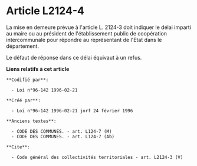 # Article L2124-4

La mise en demeure prévue à l'article L. 2124-3 doit indiquer le délai imparti au maire ou au président de l'établissement
public de coopération intercommunale pour répondre au représentant de l'Etat dans le département. 

Le défaut de réponse dans ce délai équivaut à un refus.

**Liens relatifs à cet article**

	**Codifié par**:

	  - Loi n°96-142 1996-02-21

	**Créé par**:

	  - Loi n°96-142 1996-02-21 jorf 24 février 1996

	**Anciens textes**:

	  - CODE DES COMMUNES. - art. L124-7 (M)
	  - CODE DES COMMUNES. - art. L124-7 (Ab)

	**Cite**:

	  - Code général des collectivités territoriales - art. L2124-3 (V)
